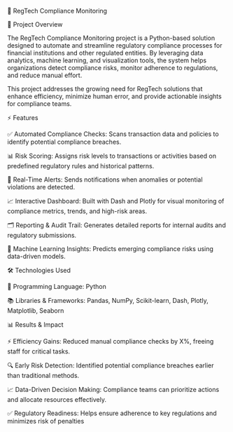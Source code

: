 🚨 RegTech Compliance Monitoring



📝 Project Overview

The RegTech Compliance Monitoring project is a Python-based solution designed to automate and streamline regulatory compliance processes for financial institutions and other regulated entities. By leveraging data analytics, machine learning, and visualization tools, the system helps organizations detect compliance risks, monitor adherence to regulations, and reduce manual effort.

This project addresses the growing need for RegTech solutions that enhance efficiency, minimize human error, and provide actionable insights for compliance teams.

⚡ Features

✅ Automated Compliance Checks: Scans transaction data and policies to identify potential compliance breaches.

📊 Risk Scoring: Assigns risk levels to transactions or activities based on predefined regulatory rules and historical patterns.

🚨 Real-Time Alerts: Sends notifications when anomalies or potential violations are detected.

📈 Interactive Dashboard: Built with Dash and Plotly for visual monitoring of compliance metrics, trends, and high-risk areas.

🗂️ Reporting & Audit Trail: Generates detailed reports for internal audits and regulatory submissions.

🤖 Machine Learning Insights: Predicts emerging compliance risks using data-driven models.

🛠️ Technologies Used

🐍 Programming Language: Python

📚 Libraries & Frameworks: Pandas, NumPy, Scikit-learn, Dash, Plotly, Matplotlib, Seaborn


📊 Results & Impact

⚡ Efficiency Gains: Reduced manual compliance checks by X%, freeing staff for critical tasks.

🔍 Early Risk Detection: Identified potential compliance breaches earlier than traditional methods.

📈 Data-Driven Decision Making: Compliance teams can prioritize actions and allocate resources effectively.

✅ Regulatory Readiness: Helps ensure adherence to key regulations and minimizes risk of penalties
